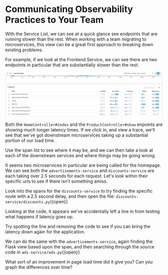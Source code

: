 # Communicating Observability Practices to Your Team

With the Service List, we can see at a quick glance see endpoints that are running slower than the rest. When working with a team migrating to microservices, this view can be a great first approach to breaking down existing problems.

For example, if we look at the Frontend Service, we can see there are two endpoints in particular that are substantially slower than the rest. 

![Slow Services](./assets/ecommerce/bottleneck.gif)

Both the `HomeController#index` and the `ProductController#show` enpoints are showing _much_ longer latency times. If we click in, and view a trace, we'll see that we've got downstream microservices taking up a substantial portion of our load time.

Use the span list to see where it may be, and we can then take a look at each of the downstream services and where things may be going wrong.

It seems two microservices in particular are being called for the homepage. We can see both the `advertisements-service` and `discounts-service` are each taking over 2.5 seconds for each request. Let's look within their specific urls to see if there isn't something amiss.

Look into the spans for the `discounts-service` to try finding the specific route with a 2.5 second delay, and then open the file: `discounts-service/discounts.py`{{open}}

Looking at the code, it appears we've accidentally left a line in from testing what happens if latency goes up. 

Try spotting the line and removing the code to see if you can bring the latency down again for the application. 

We can do the same with the `advertisements-service`, again finding the Flask view based upon the span, and then searching through the source code in `ads-service/ads.py`{{open}}

What sort of an improvement in page load time did it give you? Can you graph the differences over time?
